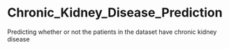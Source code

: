 # Chronic_Kidney_Disease_Prediction
Predicting whether or not the patients in the dataset have chronic kidney disease 

